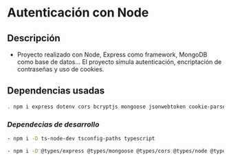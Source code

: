 # **Autenticación con Node**

## **Descripción**
 - Proyecto realizado con Node, Express como framework, MongoDB como base de datos... El proyecto simula autenticación, 
encriptación de contraseñas y uso de cookies.


## **Dependencias usadas**
```bash
. npm i express dotenv cors bcryptjs mongoose jsonwebtoken cookie-parser
```
### *Dependecias de desarrollo*
```bash
- npm i -D ts-node-dev tsconfig-paths typescript

- npm i -D @types/express @types/mongoose @types/cors @types/node @types/bcryptjs @types/jsonwebtoken @types/cookie-parser
```